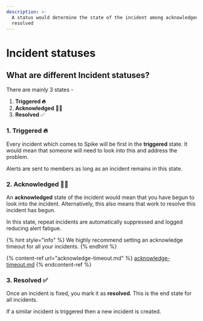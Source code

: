 ```yaml
---
description: >-
  A status would determine the state of the incident among acknowledged or
  resolved
---
```


# Incident statuses

## What are different Incident statuses?

There are mainly 3 states -&#x20;

1. **Triggered 🔥**
2. **Acknowledged** 👩‍💻
3. **Resolved** ✅

### **1. Triggered 🔥**

Every incident which comes to Spike will be first in the **triggered** state. It would mean that someone will need to look into this and address the problem.

Alerts are sent to members as long as an incident remains in this state.&#x20;

### 2. Acknowledged 👩‍💻

An **acknowledged** state of the incident would mean that you have begun to look into the incident. Alternatively, this also means that work to resolve this incident has begun.&#x20;

In this state, repeat incidents are automatically suppressed and logged reducing alert fatigue.

{% hint style="info" %}
We highly recommend setting an acknowledge timeout for all your incidents.&#x20;
{% endhint %}

{% content-ref url="acknowledge-timeout.md" %}
[acknowledge-timeout.md](acknowledge-timeout.md)
{% endcontent-ref %}

### 3. Resolved ✅

Once an incident is fixed, you mark it as **resolved**. This is the end state for all incidents.&#x20;

If a similar incident is triggered then a new incident is created.










